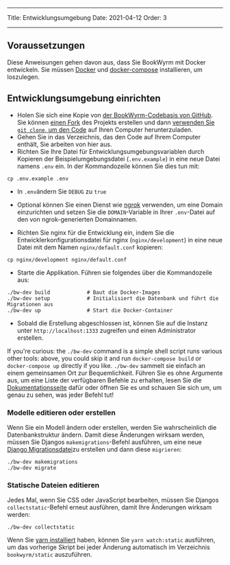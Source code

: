 - - -
Title: Entwicklungsumgebung Date: 2021-04-12 Order: 3
- - -

## Voraussetzungen

Diese Anweisungen gehen davon aus, dass Sie BookWyrm mit Docker entwickeln. Sie müssen [Docker](https://docs.docker.com/engine/install/) und [docker-compose](https://docs.docker.com/compose/install/) installieren, um loszulegen.

## Entwicklungsumgebung einrichten

- Holen Sie sich eine Kopie von [der BookWyrm-Codebasis von GitHub](https://github.com/bookwyrm-social/bookwyrm). Sie können [einen Fork](https://docs.github.com/en/get-started/quickstart/fork-a-repo) des Projekts erstellen und dann [verwenden Sie `git clone`, um den Code](https://docs.github.com/en/github/creating-cloning-and-archiving-repositories/cloning-a-repository-from-github/cloning-a-repository) auf Ihren Computer herunterzuladen.
- Gehen Sie in das Verzeichnis, das den Code auf Ihrem Computer enthält, Sie arbeiten von hier aus.
- Richten Sie Ihre Datei für Entwicklungsumgebungsvariablen durch Kopieren der Beispielumgebungsdatei (`.env.example`) in eine neue Datei namens `.env` ein. In der Kommandozeile können Sie dies tun mit:
``` { .sh }
cp .env.example .env
```
- In `.env`ändern Sie `DEBUG` zu `true`
- Optional können Sie einen Dienst wie [ngrok](https://ngrok.com/) verwenden, um eine Domain einzurichten und setzen Sie die `DOMAIN`-Variable in Ihrer `.env`-Datei auf den von ngrok-generierten Domainnamen.

- Richten Sie nginx für die Entwicklung ein, indem Sie die Entwicklerkonfigurationsdatei für nginx (`nginx/development`) in eine neue Datei mit dem Namen `nginx/default.conf` kopieren:
``` { .sh }
cp nginx/development nginx/default.conf
```

- Starte die Applikation. Führen sie folgendes über die Kommandozeile aus:
``` { .sh }
./bw-dev build            # Baut die Docker-Images
./bw-dev setup            # Initialisiert die Datenbank und führt die Migrationen aus
./bw-dev up               # Start die Docker-Container
```
- Sobald die Erstellung abgeschlossen ist, können Sie auf die Instanz unter `http://localhost:1333` zugreifen und einen Administrator erstellen.

If you're curious: the `./bw-dev` command is a simple shell script runs various other tools: above, you could skip it and run `docker-compose build` or `docker-compose up` directly if you like. `./bw-dev` sammelt sie einfach an einem gemeinsamen Ort zur Bequemlichkeit. Führen Sie es ohne Argumente aus, um eine Liste der verfügbaren Befehle zu erhalten, lesen Sie die [Dokumentationsseite](/command-line-tool.html) dafür oder öffnen Sie es und schauen Sie sich um, um genau zu sehen, was jeder Befehl tut!

### Modelle editieren oder erstellen

Wenn Sie ein Modell ändern oder erstellen, werden Sie wahrscheinlich die Datenbankstruktur ändern. Damit diese Änderungen wirksam werden, müssen Sie Djangos `makemigrations`-Befehl ausführen, um eine neue [Django Migrationsdatei](https://docs.djangoproject.com/en/3.2/topics/migrations)zu erstellen und dann diese `migrieren`:

``` { .sh }
./bw-dev makemigrations
./bw-dev migrate
```

### Statische Dateien editieren
Jedes Mal, wenn Sie CSS oder JavaScript bearbeiten, müssen Sie Djangos `collectstatic`-Befehl erneut ausführen, damit Ihre Änderungen wirksam werden:
``` { .sh }
./bw-dev collectstatic
```

Wenn Sie [yarn installiert](https://yarnpkg.com/getting-started/install) haben, können Sie `yarn watch:static` ausführen, um das vorherige Skript bei jeder Änderung automatisch im Verzeichnis `bookwyrm/static` auszuführen.
